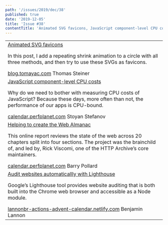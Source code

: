 ```yaml
---
path: '/issues/2019/dec/38'
published: true
date: '2019-12-05'
title: 'Issue #38'
contentTitle: 'Animated SVG favicons, JavaScript component-level CPU costs, Helping to create the Web Almanac and Audit websites automaticallly with Lighthouse ...'
---
```


<center>
	<table align="center" border="0" cellspacing="0" width="100%" height="100%" cellpadding="0">
    <tbody>
				<tr>
					<td>
            <div class="issue__content">
              <a href="https://blog.tomayac.com/2019/12/01/animated-svg-favicon/" target="_blank" rel="noopener noreferrer">
                <span class="issue__content-title">Animated SVG favicons</span>
              </a>
							<p class="issue__content-desc">In this post, I add a repeating shrink animation to a circle with all three methods, and then try to use these SVGs as favicons.</p>
							<div class="issue__content-info"><a href="https://blog.tomayac.com/2019/12/01/animated-svg-favicon/" target="_blank" rel="noopener noreferrer">blog.tomayac.com</a> <span>Thomas Steiner</span></div>
						</div>
					</td>
				</tr>
				<tr>
					<td>
            <div class="issue__content">
              <a href="https://calendar.perfplanet.com/2019/javascript-component-level-cpu-costs/" target="_blank" rel="noopener noreferrer">
                <span class="issue__content-title">JavaScript component-level CPU costs</span>
              </a>
							<p class="issue__content-desc">Why do we need to bother with measuring CPU costs of JavaScript? Because these days, more often than not, the performance of our apps is CPU-bound.</p>
							<div class="issue__content-info"><a href="https://calendar.perfplanet.com/2019/javascript-component-level-cpu-costs/" target="_blank" rel="noopener noreferrer">calendar.perfplanet.com</a> <span>Stoyan Stefanov</span></div>
						</div>
					</td>
				</tr>
				<tr>
					<td>
            <div class="issue__content">
              <a href="https://calendar.perfplanet.com/2019/helping-to-create-the-web-almanac/" target="_blank" rel="noopener noreferrer">
                <span class="issue__content-title">Helping to create the Web Almanac</span>
              </a>
							<p class="issue__content-desc">This online report reviews the state of the web across 20 chapters split into four sections. The project was the brainchild of, and led by, Rick Viscomi, one of the HTTP Archive’s core maintainers.</p>
							<div class="issue__content-info"><a href="https://calendar.perfplanet.com/2019/helping-to-create-the-web-almanac/" target="_blank" rel="noopener noreferrer">calendar.perfplanet.com</a> <span>Barry Pollard</span></div>
						</div>
					</td>
				</tr>
				<tr>
					<td>
            <div class="issue__content">
              <a href="https://lannonbr-actions-advent-calendar.netlify.com/day03/" target="_blank" rel="noopener noreferrer">
                <span class="issue__content-title">Audit websites automaticallly with Lighthouse</span>
              </a>
							<p class="issue__content-desc">Google’s Lighthouse tool provides website auditing that is both built into the Chrome web browser and accessible as a Node module.</p>
							<div class="issue__content-info"><a href="https://lannonbr-actions-advent-calendar.netlify.com/day03/" target="_blank" rel="noopener noreferrer">lannonbr-actions-advent-calendar.netlify.com</a> <span>Benjamin Lannon</span></div>
						</div>
					</td>
				</tr></tbody>
  </table>
</center>
